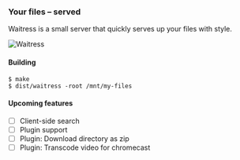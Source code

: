 ### Your files – served

Waitress is a small server that quickly serves up your files with style.

![Waitress](https://i.imgur.com/WM2DcjP.png)

#### Building

```
$ make
$ dist/waitress -root /mnt/my-files
```

#### Upcoming features

- [ ] Client-side search
- [ ] Plugin support
- [ ] Plugin: Download directory as zip
- [ ] Plugin: Transcode video for chromecast
